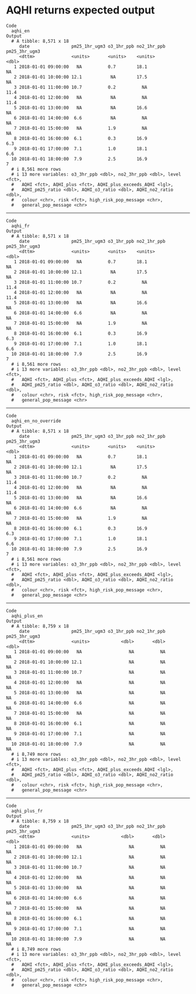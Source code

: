# AQHI returns expected output

    Code
      aqhi_en
    Output
      # A tibble: 8,571 x 18
         date                pm25_1hr_ugm3 o3_1hr_ppb no2_1hr_ppb pm25_3hr_ugm3
         <dttm>              <units>       <units>    <units>             <dbl>
       1 2018-01-01 09:00:00   NA          0.7        18.1                 NA  
       2 2018-01-01 10:00:00 12.1           NA        17.5                 NA  
       3 2018-01-01 11:00:00 10.7          0.2          NA                 11.4
       4 2018-01-01 12:00:00   NA           NA          NA                 11.4
       5 2018-01-01 13:00:00   NA           NA        16.6                 NA  
       6 2018-01-01 14:00:00  6.6           NA          NA                 NA  
       7 2018-01-01 15:00:00   NA          1.9          NA                 NA  
       8 2018-01-01 16:00:00  6.1          0.3        16.9                  6.3
       9 2018-01-01 17:00:00  7.1          1.0        18.1                  6.6
      10 2018-01-01 18:00:00  7.9          2.5        16.9                  7  
      # i 8,561 more rows
      # i 13 more variables: o3_3hr_ppb <dbl>, no2_3hr_ppb <dbl>, level <fct>,
      #   AQHI <fct>, AQHI_plus <fct>, AQHI_plus_exceeds_AQHI <lgl>,
      #   AQHI_pm25_ratio <dbl>, AQHI_o3_ratio <dbl>, AQHI_no2_ratio <dbl>,
      #   colour <chr>, risk <fct>, high_risk_pop_message <chr>,
      #   general_pop_message <chr>

---

    Code
      aqhi_fr
    Output
      # A tibble: 8,571 x 18
         date                pm25_1hr_ugm3 o3_1hr_ppb no2_1hr_ppb pm25_3hr_ugm3
         <dttm>              <units>       <units>    <units>             <dbl>
       1 2018-01-01 09:00:00   NA          0.7        18.1                 NA  
       2 2018-01-01 10:00:00 12.1           NA        17.5                 NA  
       3 2018-01-01 11:00:00 10.7          0.2          NA                 11.4
       4 2018-01-01 12:00:00   NA           NA          NA                 11.4
       5 2018-01-01 13:00:00   NA           NA        16.6                 NA  
       6 2018-01-01 14:00:00  6.6           NA          NA                 NA  
       7 2018-01-01 15:00:00   NA          1.9          NA                 NA  
       8 2018-01-01 16:00:00  6.1          0.3        16.9                  6.3
       9 2018-01-01 17:00:00  7.1          1.0        18.1                  6.6
      10 2018-01-01 18:00:00  7.9          2.5        16.9                  7  
      # i 8,561 more rows
      # i 13 more variables: o3_3hr_ppb <dbl>, no2_3hr_ppb <dbl>, level <fct>,
      #   AQHI <fct>, AQHI_plus <fct>, AQHI_plus_exceeds_AQHI <lgl>,
      #   AQHI_pm25_ratio <dbl>, AQHI_o3_ratio <dbl>, AQHI_no2_ratio <dbl>,
      #   colour <chr>, risk <fct>, high_risk_pop_message <chr>,
      #   general_pop_message <chr>

---

    Code
      aqhi_en_no_override
    Output
      # A tibble: 8,571 x 18
         date                pm25_1hr_ugm3 o3_1hr_ppb no2_1hr_ppb pm25_3hr_ugm3
         <dttm>              <units>       <units>    <units>             <dbl>
       1 2018-01-01 09:00:00   NA          0.7        18.1                 NA  
       2 2018-01-01 10:00:00 12.1           NA        17.5                 NA  
       3 2018-01-01 11:00:00 10.7          0.2          NA                 11.4
       4 2018-01-01 12:00:00   NA           NA          NA                 11.4
       5 2018-01-01 13:00:00   NA           NA        16.6                 NA  
       6 2018-01-01 14:00:00  6.6           NA          NA                 NA  
       7 2018-01-01 15:00:00   NA          1.9          NA                 NA  
       8 2018-01-01 16:00:00  6.1          0.3        16.9                  6.3
       9 2018-01-01 17:00:00  7.1          1.0        18.1                  6.6
      10 2018-01-01 18:00:00  7.9          2.5        16.9                  7  
      # i 8,561 more rows
      # i 13 more variables: o3_3hr_ppb <dbl>, no2_3hr_ppb <dbl>, level <fct>,
      #   AQHI <fct>, AQHI_plus <fct>, AQHI_plus_exceeds_AQHI <lgl>,
      #   AQHI_pm25_ratio <dbl>, AQHI_o3_ratio <dbl>, AQHI_no2_ratio <dbl>,
      #   colour <chr>, risk <fct>, high_risk_pop_message <chr>,
      #   general_pop_message <chr>

---

    Code
      aqhi_plus_en
    Output
      # A tibble: 8,759 x 18
         date                pm25_1hr_ugm3 o3_1hr_ppb no2_1hr_ppb pm25_3hr_ugm3
         <dttm>              <units>            <dbl>       <dbl>         <dbl>
       1 2018-01-01 09:00:00   NA                  NA          NA            NA
       2 2018-01-01 10:00:00 12.1                  NA          NA            NA
       3 2018-01-01 11:00:00 10.7                  NA          NA            NA
       4 2018-01-01 12:00:00   NA                  NA          NA            NA
       5 2018-01-01 13:00:00   NA                  NA          NA            NA
       6 2018-01-01 14:00:00  6.6                  NA          NA            NA
       7 2018-01-01 15:00:00   NA                  NA          NA            NA
       8 2018-01-01 16:00:00  6.1                  NA          NA            NA
       9 2018-01-01 17:00:00  7.1                  NA          NA            NA
      10 2018-01-01 18:00:00  7.9                  NA          NA            NA
      # i 8,749 more rows
      # i 13 more variables: o3_3hr_ppb <dbl>, no2_3hr_ppb <dbl>, level <fct>,
      #   AQHI <fct>, AQHI_plus <fct>, AQHI_plus_exceeds_AQHI <lgl>,
      #   AQHI_pm25_ratio <dbl>, AQHI_o3_ratio <dbl>, AQHI_no2_ratio <dbl>,
      #   colour <chr>, risk <fct>, high_risk_pop_message <chr>,
      #   general_pop_message <chr>

---

    Code
      aqhi_plus_fr
    Output
      # A tibble: 8,759 x 18
         date                pm25_1hr_ugm3 o3_1hr_ppb no2_1hr_ppb pm25_3hr_ugm3
         <dttm>              <units>            <dbl>       <dbl>         <dbl>
       1 2018-01-01 09:00:00   NA                  NA          NA            NA
       2 2018-01-01 10:00:00 12.1                  NA          NA            NA
       3 2018-01-01 11:00:00 10.7                  NA          NA            NA
       4 2018-01-01 12:00:00   NA                  NA          NA            NA
       5 2018-01-01 13:00:00   NA                  NA          NA            NA
       6 2018-01-01 14:00:00  6.6                  NA          NA            NA
       7 2018-01-01 15:00:00   NA                  NA          NA            NA
       8 2018-01-01 16:00:00  6.1                  NA          NA            NA
       9 2018-01-01 17:00:00  7.1                  NA          NA            NA
      10 2018-01-01 18:00:00  7.9                  NA          NA            NA
      # i 8,749 more rows
      # i 13 more variables: o3_3hr_ppb <dbl>, no2_3hr_ppb <dbl>, level <fct>,
      #   AQHI <fct>, AQHI_plus <fct>, AQHI_plus_exceeds_AQHI <lgl>,
      #   AQHI_pm25_ratio <dbl>, AQHI_o3_ratio <dbl>, AQHI_no2_ratio <dbl>,
      #   colour <chr>, risk <fct>, high_risk_pop_message <chr>,
      #   general_pop_message <chr>

